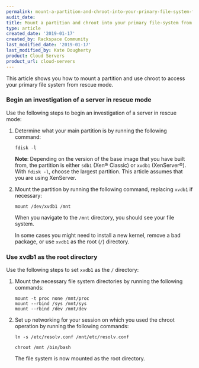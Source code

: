 ```yaml
---
permalink: mount-a-partition-and-chroot-into-your-primary-file-system-from-rescue-mode
audit_date:
title: Mount a partition and chroot into your primary file-system from rescue mode
type: article
created_date: '2019-01-17'
created_by: Rackspace Community
last_modified_date: '2019-01-17'
last_modified_by: Kate Dougherty
product: Cloud Servers
product_url: cloud-servers
---
```


This article shows you how to mount a partition and use chroot to access your
primary file system from rescue mode.

### Begin an investigation of a server in rescue mode

Use the following steps to begin an investigation of a server in rescue mode:

1. Determine what your main partition is by running the following command:

       fdisk -l

   **Note**: Depending on the version of the base image that you have built
   from, the partition is either `sdb1` (Xen&reg; Classic) or `xvdb1` (XenServer&reg;).
   With `fdisk -l`, choose the largest partition. This article assumes that
   you are using XenServer.

2. Mount the partition by running the following command, replacing `xvdb1` if
   necessary:

       mount /dev/xvdb1 /mnt

   When you navigate to the `/mnt` directory, you should see your file system.

   In some cases you might need to install a new kernel, remove a bad package,
   or use `xvdb1` as the root (`/`) directory.

### Use xvdb1 as the root directory

Use the following steps to set `xvdb1` as the `/` directory:

1. Mount the necessary file system directories by running the following
   commands:

       mount -t proc none /mnt/proc
       mount --rbind /sys /mnt/sys
       mount --rbind /dev /mnt/dev

2. Set up networking for your session on which you used the chroot 
   operation by running the following commands:

       ln -s /etc/resolv.conf /mnt/etc/resolv.conf

       chroot /mnt /bin/bash

   The file system is now mounted as the root directory.
